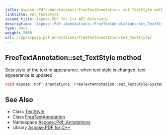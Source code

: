 ```yaml
---
title: Aspose::Pdf::Annotations::FreeTextAnnotation::set_TextStyle method
linktitle: set_TextStyle
second_title: Aspose.PDF for C++ API Reference
description: 'Aspose::Pdf::Annotations::FreeTextAnnotation::set_TextStyle method. Sets style of the text in appearance. when text style is changed, text appearance is updated in C++.'
type: docs
weight: 2400
url: /cpp/aspose.pdf.annotations/freetextannotation/set_textstyle/
---
```

## FreeTextAnnotation::set_TextStyle method


Sets style of the text in appearance. when text style is changed, text appearance is updated.

```cpp
void Aspose::Pdf::Annotations::FreeTextAnnotation::set_TextStyle(System::SharedPtr<Aspose::Pdf::Annotations::TextStyle> value)
```

## See Also

* Class [TextStyle](../../textstyle/)
* Class [FreeTextAnnotation](../)
* Namespace [Aspose::Pdf::Annotations](../../)
* Library [Aspose.PDF for C++](../../../)
